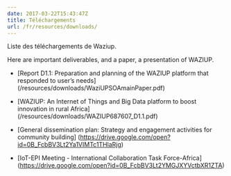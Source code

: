 ```yaml
---
date: 2017-03-22T15:43:47Z
title: Téléchargements
url: /fr/resources/downloads/
---
```


Liste des téléchargements de Waziup.

Here are important deliverables, and a paper, a presentation of WAZIUP.

* [Report D1.1: Preparation and planning of the WAZIUP platform that responded to user’s needs] (/resources/downloads/WaziUPSOAmainPaper.pdf)

* [WAZIUP: An Internet of Things and Big Data platform to boost innovation in rural Africa] (/resources/downloads/WAZIUP687607_D1.1.pdf)

* [General dissemination plan: Strategy and engagement activities for community building] (https://drive.google.com/open?id=0B_FcbBV3Lt2Ya1VIMTc1THlaRjg)

* [IoT-EPI Meeting - International Collaboration Task Force-Africa] (https://drive.google.com/open?id=0B_FcbBV3Lt2YMGJXYVctbXR1ZTA)
